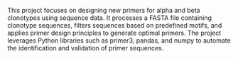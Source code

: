 This project focuses on designing new primers for alpha and beta clonotypes using sequence data. It processes a FASTA file containing clonotype sequences, filters sequences based on predefined motifs, and applies primer design principles to generate optimal primers. The project leverages Python libraries such as primer3, pandas, and numpy to automate the identification and validation of primer sequences.
